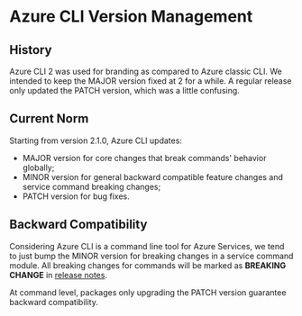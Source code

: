 Azure CLI Version Management
============================

## History
Azure CLI 2 was used for branding as compared to Azure classic CLI. We intended to keep the MAJOR version fixed at 2 for a while. A regular release only updated the PATCH version, which was a little confusing.

## Current Norm
Starting from version 2.1.0, Azure CLI updates:  
* MAJOR version for core changes that break commands' behavior globally;  
* MINOR version for general backward compatible feature changes and service command breaking changes;  
* PATCH version for bug fixes.

## Backward Compatibility
Considering Azure CLI is a command line tool for Azure Services, we tend to just bump the MINOR version for breaking changes in a service command module. All breaking changes for commands will be marked as **BREAKING CHANGE** in [release notes](https://docs.microsoft.com/cli/azure/release-notes-azure-cli?view=azure-cli-latest).

At command level, packages only upgrading the PATCH version guarantee backward compatibility.
